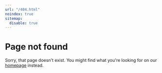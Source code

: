 ```yaml
---
url: "/404.html"
noindex: true
sitemap:
  disable: true
---
```


# Page not found

Sorry, that page doesn't exist.  You might find what you're looking
for on our [homepage](home/index.md) instead.

